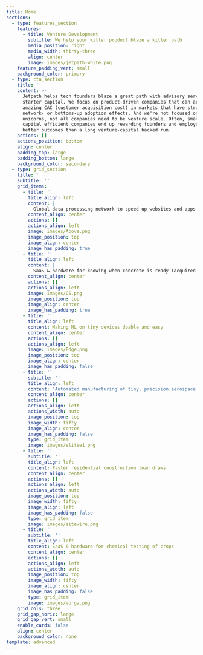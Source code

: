 ```yaml
---
title: Home
sections:
  - type: features_section
    features:
      - title: Venture Development
        subtitle: We help your killer product blaze a killer path
        media_position: right
        media_width: thirty-three
        align: center
        image: images/jetpath-white.png
    feature_padding_vert: small
    background_color: primary
  - type: cta_section
    title: ''
    content: >-
      Jetpath helps tech founders blaze a great path with advisory services and
      starter capital. We focus on product-driven companies that can achieve
      amazing CAC (customer acquisition cost) in markets that have strong
      network- or bottoms-up adoption effects. And we're not focused on
      unicorns, not all companies need to be venture scale. Often, smaller
      capital efficient companies end up rewarding founders and employees with
      better outcomes than a long venture-capital backed run.
    actions: []
    actions_position: bottom
    align: center
    padding_top: large
    padding_bottom: large
    background_color: secondary
  - type: grid_section
    title: ''
    subtitle: ''
    grid_items:
      - title: ''
        title_align: left
        content: |
          Global data processing network to speed up websites and apps
        content_align: center
        actions: []
        actions_align: left
        image: images/Above.png
        image_position: top
        image_align: center
        image_has_padding: true
      - title: ''
        title_align: left
        content: |
          SaaS & hardware for knowing when concrete is ready (acquired by HILTI)
        content_align: center
        actions: []
        actions_align: left
        image: images/CS.png
        image_position: top
        image_align: center
        image_has_padding: true
      - title: ''
        title_align: left
        content: Making ML on tiny devices doable and easy
        content_align: center
        actions: []
        actions_align: left
        image: images/Edge.png
        image_position: top
        image_align: center
        image_has_padding: false
      - title: ''
        subtitle: ''
        title_align: left
        content: 'Automated manufacturing of tiny, precision aerospace components'
        content_align: center
        actions: []
        actions_align: left
        actions_width: auto
        image_position: top
        image_width: fifty
        image_align: center
        image_has_padding: false
        type: grid_item
        image: images/elitee1.png
      - title: ''
        subtitle: ''
        title_align: left
        content: Faster residential construction loan draws
        content_align: center
        actions: []
        actions_align: left
        actions_width: auto
        image_position: top
        image_width: fifty
        image_align: left
        image_has_padding: false
        type: grid_item
        image: images/sitewire.png
      - title: ''
        subtitle: ''
        title_align: left
        content: SaaS & hardware for chemical testing of crops
        content_align: center
        actions: []
        actions_align: left
        actions_width: auto
        image_position: top
        image_width: fifty
        image_align: center
        image_has_padding: false
        type: grid_item
        image: images/vorga.png
    grid_cols: three
    grid_gap_horiz: large
    grid_gap_vert: small
    enable_cards: false
    align: center
    background_color: none
template: advanced
---
```

